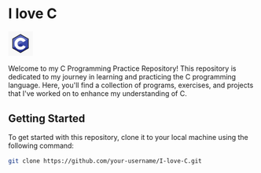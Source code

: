 # I love C

<img src="img/c_programming_logo.jpg" width="10%">

Welcome to my C Programming Practice Repository! This repository is dedicated to my journey in learning and practicing the C programming language. Here, you'll find a collection of programs, exercises, and projects that I've worked on to enhance my understanding of C.

## Getting Started

To get started with this repository, clone it to your local machine using the following command:

```sh
git clone https://github.com/your-username/I-love-C.git
